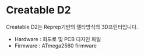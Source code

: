 # Creatable D2
Creatable D2는 Reprep기반의 델타방식의 3D프린터입니다.

 - Hardware : 회도로 및 PCB 디자인 파일
 - Firmware : ATmega2560 firmware

